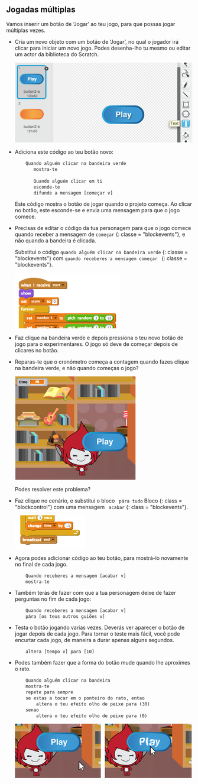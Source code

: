 ## Jogadas múltiplas

Vamos inserir um botão de ‘Jogar’ ao teu jogo, para que possas jogar múltiplas vezes.

+ Cria um novo objeto com um botão de ‘Jogar’, no qual o jogador irá clicar para iniciar um novo jogo. Podes desenha-lho tu mesmo ou editar um actor da biblioteca do Scratch.
    
    ![captura de ecrã](images/brain-play.png)

+ Adiciona este código ao teu botão novo:
    
    ```blocks
        Quando alguém clicar na bandeira verde
           mostra-te
    
           Quando alguém clicar em ti
           esconde-te
           difunde a mensagem [começar v]
    ```
    
    Este código mostra o botão de jogar quando o projeto começa. Ao clicar no botão, este esconde-se e envia uma mensagem para que o jogo comece.

+ Precisas de editar o código da tua personagem para que o jogo comece quando receber a mensagem de `começar` {: classe = "blockevents"}, e não quando a bandeira é clicada.
    
    Substitui o código `quando alguém clicar na bandeira verde` {: classe = "blockevents"} com `quando receberes a mensagem começar ` {: classe = "blockevents"}.
    
    ![captura de ecrã](images/brain-start.png)

+ Faz clique na bandeira verde e depois pressiona o teu novo botão de jogo para o experimentares. O jogo só deve de começar depois de clicares no botão.

+ Reparas-te que o cronómetro começa a contagem quando fazes clique na bandeira verde, e não quando começas o jogo?
    
    ![captura de ecrã](images/brain-timer-bug.png)
    
    Podes resolver este problema?

+ Faz clique no cenário, e substitui o bloco ` pára tudo` Bloco {: class = "blockcontrol"} com uma mensagem ` acabar` {: class = "blockevents"}.
    
    ![captura de ecrã](images/brain-end.png)

+ Agora podes adicionar código ao teu botão, para mostrá-lo novamente no final de cada jogo.
    
    ```blocks
        Quando receberes a mensagem [acabar v]
        mostra-te
    ```

+ Também terás de fazer com que a tua personagem deixe de fazer perguntas no fim de cada jogo:
    
    ```blocks
        Quando receberes a mensagem [acabar v]
        pára [os teus outros guiões v]
    ```

+ Testa o botão jogando varias vezes. Deverás ver aparecer o botão de jogar depois de cada jogo. Para tornar o teste mais fácil, você pode encurtar cada jogo, de maneira a durar apenas alguns segundos.
    
    ```blocks
        altera [tempo v] para [10]
    ```

+ Podes também fazer que a forma do botão mude quando lhe aproximes o rato.
    
    ```blocks
        Quando alguém clicar na bandeira
        mostra-te
        repete para sempre
        se estas a tocar em o ponteiro do rato, entao
            altera o teu efeito olho de peixe para (30)
        senao
            altera o teu efeito olho de peixe para (0)
    ```
    
    ![captura de ecrã](images/brain-fisheye.png)